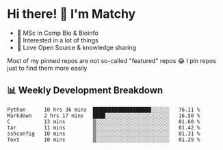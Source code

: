 # Hi there! 👋 I'm Matchy

- 🧬 MSc in Comp Bio & Bioinfo
- 🎈 Interested in a lot of things
- 💜 Love Open Source & knowledge sharing

Most of my pinned repos are not so-called "featured" repos 😂 I pin repos just to find them more easily

## 📊 Weekly Development Breakdown

<!--START_SECTION:waka-->

```text
Python      10 hrs 36 mins  ███████████████████░░░░░░   76.11 %
Markdown    2 hrs 17 mins   ████░░░░░░░░░░░░░░░░░░░░░   16.50 %
C           13 mins         ▒░░░░░░░░░░░░░░░░░░░░░░░░   01.60 %
tar         11 mins         ▒░░░░░░░░░░░░░░░░░░░░░░░░   01.42 %
sshconfig   10 mins         ▒░░░░░░░░░░░░░░░░░░░░░░░░   01.31 %
Text        10 mins         ▒░░░░░░░░░░░░░░░░░░░░░░░░   01.29 %
```

<!--END_SECTION:waka-->
